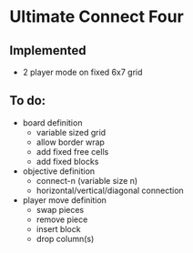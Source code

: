 # Ultimate Connect Four

## Implemented
* 2 player mode on fixed 6x7 grid

## To do:
* board definition
    * variable sized grid
    * allow border wrap
    * add fixed free cells
    * add fixed blocks
* objective definition
    * connect-n (variable size n)
    * horizontal/vertical/diagonal connection
* player move definition  
    * swap pieces
    * remove piece
    * insert block
    * drop column(s)
